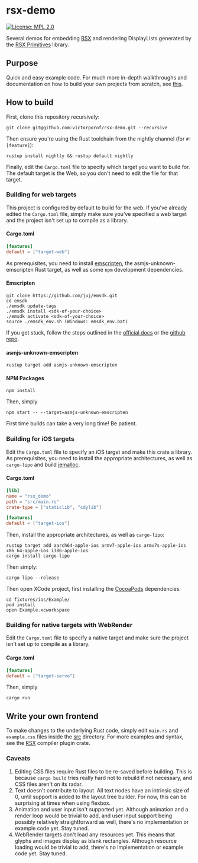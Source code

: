 # rsx-demo
[![License: MPL 2.0](https://img.shields.io/badge/License-MPL%202.0-brightgreen.svg)](https://opensource.org/licenses/MPL-2.0)

Several demos for embedding [RSX](https://github.com/victorporof/rsx) and rendering DisplayLists generated by the [RSX Primitives](https://github.com/victorporof/rsx-primitives) library.

## Purpose
Quick and easy example code. For much more in-depth walkthroughs and documentation on how to build your own projects from scratch, see [this](https://github.com/victorporof/rsx-renderers).

## How to build
First, clone this repository recursively:
```
git clone git@github.com:victorporof/rsx-demo.git --recursive
```

Then ensure you're using the Rust toolchain from the nightly channel (for `#![feature]`):

```
rustup install nightly && rustup default nightly
```

Finally, edit the `Cargo.toml` file to specify which target you want to build for.  The default target is the Web, so you don't need to edit the file for that target.

### Building for web targets
This project is configured by default to build for the web. If you've already edited the `Cargo.toml` file, simply make sure you've specified a web target and the project isn't set up to compile as a library.

#### Cargo.toml
```toml
[features]
default = ["target-web"]
```

As prerequisites, you need to install [emscripten](https://github.com/juj/emsdk), the asmjs-unknown-emscripten Rust target, as well as some `npm` development dependencies.

#### Emscripten

```
git clone https://github.com/juj/emsdk.git
cd emsdk
./emsdk update-tags
./emsdk install <sdk-of-your-choice>
./emsdk activate <sdk-of-your-choice>
source ./emsdk_env.sh (Windows: emsdk_env.bat)
```

If you get stuck, follow the steps outlined in the [official docs](https://kripken.github.io/emscripten-site/docs/getting_started/index.html) or the [github repo](https://github.com/juj/emsdk).

#### asmjs-unknown-emscripten

```
rustup target add asmjs-unknown-emscripten
```

#### NPM Packages

```
npm install
```

Then, simply
```
npm start -- --target=asmjs-unknown-emscripten
```

First time builds can take a very long time! Be patient.

### Building for iOS targets
Edit the `Cargo.toml` file to specify an iOS target and make this crate a library. As prerequisites, you need to install the appropriate architectures, as well as `cargo-lipo` and build [jemalloc](https://github.com/jemalloc/jemalloc).

#### Cargo.toml
```toml
[lib]
name = "rsx_demo"
path = "src/main.rs"
crate-type = ["staticlib", "cdylib"]

[features]
default = ["target-ios"]
```

Then, install the appropriate architectures, as well as `cargo-lipo`:
```
rustup target add aarch64-apple-ios armv7-apple-ios armv7s-apple-ios x86_64-apple-ios i386-apple-ios
cargo install cargo-lipo
```

Then simply:
```
cargo lipo --release
```

Then open XCode project, first installing the [CocoaPods](https://cocoapods.org) dependencies:
```
cd fixtures/ios/Example/
pod install
open Example.xcworkspace
```

### Building for native targets with WebRender
Edit the `Cargo.toml` file to specify a native target and make sure the project isn't set up to compile as a library.

#### Cargo.toml
```toml
[features]
default = ["target-servo"]
```

Then, simply
```
cargo run
```

## Write your own frontend
To make changes to the underlying Rust code, simply edit `main.rs` and `example.css` files inside the [src](https://github.com/victorporof/rsx-demo/tree/master/src) directory. For more examples and syntax, see the [RSX](https://github.com/victorporof/rsx) compiler plugin crate.

### Caveats
1. Editing CSS files require Rust files to be re-saved before building. This is because `cargo build` tries really hard not to rebuild if not necessary, and CSS files aren't on its radar.
2. Text doesn't contribute to layout. All text nodes have an intrinsic size of 0, until support is added to the layout tree builder. For now, this can be surprising at times when using flexbox.
3. Animation and user input isn't supported yet. Although animation and a render loop would be trivial to add, and user input support being possibly relatively straightforward as well, there's no implementation or example code yet. Stay tuned.
4. WebRender targets don't load any resources yet. This means that glyphs and images display as blank rectangles. Although resource loading would be trivial to add, there's no implementation or example code yet. Stay tuned.
